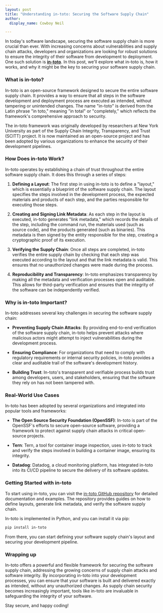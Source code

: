 ```yaml
---
layout: post
title: "Understanding in-toto: Securing the Software Supply Chain"
author:
  display_name: Cowboy Neil

---
```


In today's software landscape, securing the software supply chain is more crucial than ever. With increasing concerns about vulnerabilities and supply chain attacks, developers and organizations are looking for robust solutions to ensure the integrity of their software from development to deployment. One such solution is **[in-toto](https://github.com/in-toto/in-toto)**. In this post, we'll explore what in-toto is, how it works, and why it might be the key to securing your software supply chain.

### What is in-toto?

In-toto is an open-source framework designed to secure the entire software supply chain. It provides a way to ensure that all steps in the software development and deployment process are executed as intended, without tampering or unintended changes. The name "in-toto" is derived from the Latin phrase "in toto," meaning "in total" or "completely," which reflects the framework's comprehensive approach to security.

The in-toto framework was originally developed by researchers at New York University as part of the Supply Chain Integrity, Transparency, and Trust (SCITT) project. It is now maintained as an open-source project and has been adopted by various organizations to enhance the security of their development pipelines.

### How Does in-toto Work?

In-toto operates by establishing a chain of trust throughout the entire software supply chain. It does this through a series of steps:

1. **Defining a Layout**: The first step in using in-toto is to define a "layout," which is essentially a blueprint of the software supply chain. The layout specifies the steps involved in the development process, the expected materials and products of each step, and the parties responsible for executing those steps.

2. **Creating and Signing Link Metadata**: As each step in the layout is executed, in-toto generates "link metadata," which records the details of the step, including the command run, the materials used (such as source code), and the products generated (such as binaries). This metadata is then signed by the entity responsible for the step, creating a cryptographic proof of its execution.

3. **Verifying the Supply Chain**: Once all steps are completed, in-toto verifies the entire supply chain by checking that each step was executed according to the layout and that the link metadata is valid. This ensures that no unauthorized changes were made during the process.

4. **Reproducibility and Transparency**: In-toto emphasizes transparency by making all the metadata and verification processes open and auditable. This allows for third-party verification and ensures that the integrity of the software can be independently verified.

### Why is in-toto Important?

In-toto addresses several key challenges in securing the software supply chain:

- **Preventing Supply Chain Attacks**: By providing end-to-end verification of the software supply chain, in-toto helps prevent attacks where malicious actors might attempt to inject vulnerabilities during the development process.

- **Ensuring Compliance**: For organizations that need to comply with regulatory requirements or internal security policies, in-toto provides a clear and auditable trail of the software's development history.

- **Building Trust**: In-toto's transparent and verifiable process builds trust among developers, users, and stakeholders, ensuring that the software they rely on has not been tampered with.

### Real-World Use Cases

In-toto has been adopted by several organizations and integrated into popular tools and frameworks:

- **The Open Source Security Foundation (OpenSSF)**: In-toto is part of the OpenSSF's efforts to secure open-source software, providing a framework to protect against supply chain attacks in critical open-source projects.

- **Tern**: Tern, a tool for container image inspection, uses in-toto to track and verify the steps involved in building a container image, ensuring its integrity.

- **Datadog**: Datadog, a cloud monitoring platform, has integrated in-toto into its CI/CD pipeline to secure the delivery of its software updates.

### Getting Started with in-toto

To start using in-toto, you can visit the [in-toto GitHub repository](https://github.com/in-toto/in-toto) for detailed documentation and examples. The repository provides guides on how to define layouts, generate link metadata, and verify the software supply chain.

In-toto is implemented in Python, and you can install it via pip:

```bash
pip install in-toto
```

From there, you can start defining your software supply chain's layout and securing your development pipeline.

### Wrapping up

In-toto offers a powerful and flexible framework for securing the software supply chain, addressing the growing concerns of supply chain attacks and software integrity. By incorporating in-toto into your development processes, you can ensure that your software is built and delivered exactly as intended, without any unauthorized changes. As supply chain security becomes increasingly important, tools like in-toto are invaluable in safeguarding the integrity of your software.

Stay secure, and happy coding!

